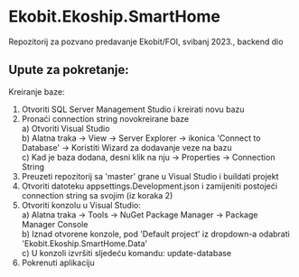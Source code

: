 # Ekobit.Ekoship.SmartHome
Repozitorij za pozvano predavanje Ekobit/FOI, svibanj 2023., backend dio

## Upute za pokretanje:
Kreiranje baze:
  1. Otvoriti SQL Server Management Studio i kreirati novu bazu
  2. Pronaći connection string novokreirane baze\
    a) Otvoriti Visual Studio\
    b) Alatna traka -> View -> Server Explorer -> ikonica 'Connect to Database' -> Koristiti Wizard za dodavanje veze na bazu\
    c) Kad je baza dodana, desni klik na nju -> Properties -> Connection String
3. Preuzeti repozitorij sa 'master' grane u Visual Studio i buildati projekt
4. Otvoriti datoteku appsettings.Development.json i zamijeniti postojeći connection string sa svojim (iz koraka 2)
5. Otvoriti konzolu u Visual Studio:\
  a) Alatna traka -> Tools -> NuGet Package Manager -> Package Manager Console\
  b) Iznad otvorene konzole, pod 'Default project' iz dropdown-a odabrati 'Ekobit.Ekoship.SmartHome.Data'\
  c) U konzoli izvršiti sljedeću komandu: update-database
6. Pokrenuti aplikaciju

